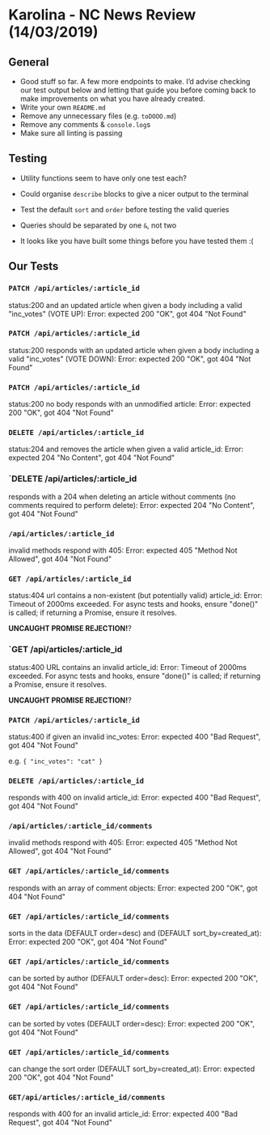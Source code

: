 # Karolina - NC News Review (14/03/2019)

## General

- Good stuff so far. A few more endpoints to make. I’d advise checking our test output below and letting that guide you before coming back to make improvements on what you have already created.
- Write your own `README.md`
- Remove any unnecessary files (e.g. `toDOOO.md`)
- Remove any comments & `console.log`s
- Make sure all linting is passing

## Testing

- Utility functions seem to have only one test each?
- Could organise `describe` blocks to give a nicer output to the terminal

- Test the default `sort` and `order` before testing the valid queries
- Queries should be separated by one `&`, not two
- It looks like you have built some things before you have tested them :(




## Our Tests




### `PATCH /api/articles/:article_id`

status:200 and an updated article when given a body including a valid "inc_votes" (VOTE UP):
Error: expected 200 "OK", got 404 "Not Found"

### `PATCH /api/articles/:article_id`

status:200 responds with an updated article when given a body including a valid "inc_votes" (VOTE DOWN):
Error: expected 200 "OK", got 404 "Not Found"

### `PATCH /api/articles/:article_id`

status:200 no body responds with an unmodified article:
Error: expected 200 "OK", got 404 "Not Found"

### `DELETE /api/articles/:article_id`

status:204 and removes the article when given a valid article_id:
Error: expected 204 "No Content", got 404 "Not Found"

### `DELETE /api/articles/:article_id

responds with a 204 when deleting an article without comments (no comments required to perform delete):
Error: expected 204 "No Content", got 404 "Not Found"

### `/api/articles/:article_id`

invalid methods respond with 405:
Error: expected 405 "Method Not Allowed", got 404 "Not Found"

### `GET /api/articles/:article_id`

status:404 url contains a non-existent (but potentially valid) article_id:
Error: Timeout of 2000ms exceeded. For async tests and hooks, ensure "done()" is called; if returning a Promise, ensure it resolves.

**UNCAUGHT PROMISE REJECTION!**?

### `GET /api/articles/:article_id

status:400 URL contains an invalid article_id:
Error: Timeout of 2000ms exceeded. For async tests and hooks, ensure "done()" is called; if returning a Promise, ensure it resolves.

**UNCAUGHT PROMISE REJECTION!**?

### `PATCH /api/articles/:article_id`

status:400 if given an invalid inc_votes:
Error: expected 400 "Bad Request", got 404 "Not Found"

e.g. `{ "inc_votes": "cat" }`

### `DELETE /api/articles/:article_id`

responds with 400 on invalid article_id:
Error: expected 400 "Bad Request", got 404 "Not Found"

### `/api/articles/:article_id/comments`

invalid methods respond with 405:
Error: expected 405 "Method Not Allowed", got 404 "Not Found"

### `GET /api/articles/:article_id/comments`

responds with an array of comment objects:
Error: expected 200 "OK", got 404 "Not Found"

### `GET /api/articles/:article_id/comments`

sorts in the data (DEFAULT order=desc) and (DEFAULT sort_by=created_at):
Error: expected 200 "OK", got 404 "Not Found"

### `GET /api/articles/:article_id/comments`

can be sorted by author (DEFAULT order=desc):
Error: expected 200 "OK", got 404 "Not Found"

### `GET /api/articles/:article_id/comments`

can be sorted by votes (DEFAULT order=desc):
Error: expected 200 "OK", got 404 "Not Found"

### `GET /api/articles/:article_id/comments`

can change the sort order (DEFAULT sort_by=created_at):
Error: expected 200 "OK", got 404 "Not Found"

### `GET/api/articles/:article_id/comments`

responds with 400 for an invalid article_id:
Error: expected 400 "Bad Request", got 404 "Not Found"
